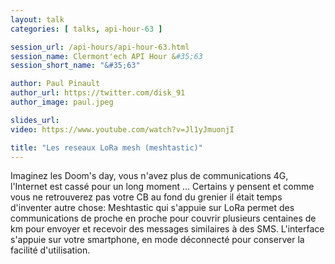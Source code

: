 ```yaml
---
layout: talk
categories: [ talks, api-hour-63 ]

session_url: /api-hours/api-hour-63.html
session_name: Clermont'ech API Hour &#35;63
session_short_name: "&#35;63"

author: Paul Pinault
author_url: https://twitter.com/disk_91
author_image: paul.jpeg

slides_url:
video: https://www.youtube.com/watch?v=Jl1yJmuonjI 

title: "Les reseaux LoRa mesh (meshtastic)"
---
```



Imaginez les Doom's day, vous n'avez plus de communications 4G, l'Internet est
cassé pour un long moment ... Certains y pensent et comme vous ne retrouverez
pas votre CB au fond du grenier il était temps d'inventer autre chose:
Meshtastic qui s'appuie sur LoRa permet des communications de proche en proche
pour couvrir plusieurs centaines de km pour envoyer et recevoir des messages
similaires à des SMS. L'interface s'appuie sur votre smartphone, en mode
déconnecté pour conserver la facilité d'utilisation.

